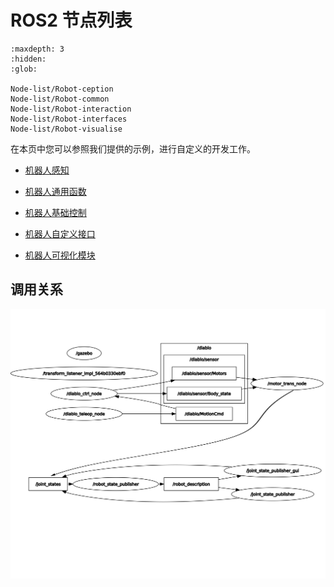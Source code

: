 # ROS2 节点列表

```{toctree}
:maxdepth: 3
:hidden:
:glob:

Node-list/Robot-ception
Node-list/Robot-common
Node-list/Robot-interaction
Node-list/Robot-interfaces
Node-list/Robot-visualise
```

在本页中您可以参照我们提供的示例，进行自定义的开发工作。

 * [机器人感知](./Node-list/Robot-ception.md)

 * [机器人通用函数](./Node-list/Robot-common.md)

 * [机器人基础控制](./Node-list/Robot-interaction.md)

 * [机器人自定义接口](./Node-list/Robot-interfaces.md)

 * [机器人可视化模块](./Node-list/Robot-visualise.md)

   

## 调用关系

![node_flow_chart](../_static/flow_chart/node_flow_chart.png)




